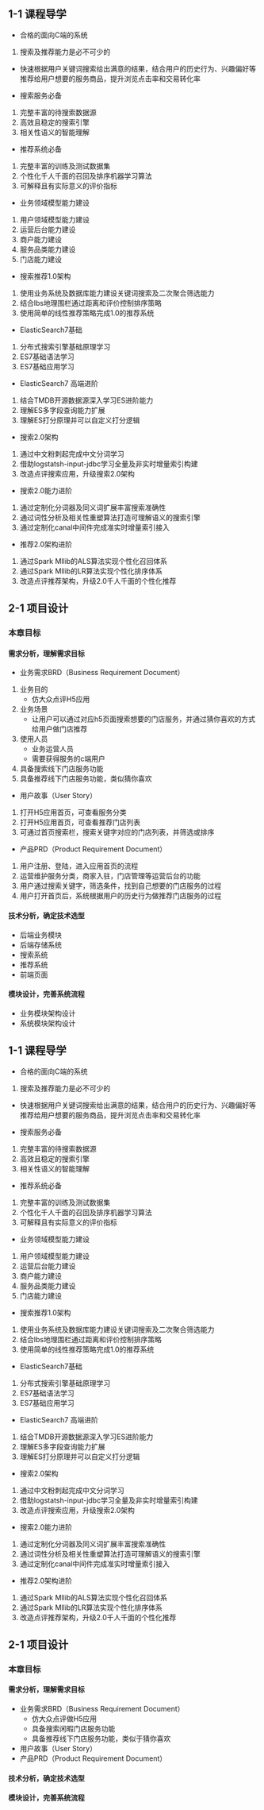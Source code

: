 ## 1-1 课程导学
* 合格的面向C端的系统
1. 搜索及推荐能力是必不可少的

* 快速根据用户关键词搜索给出满意的结果，结合用户的历史行为、兴趣偏好等推荐给用户想要的服务商品，提升浏览点击率和交易转化率 


* 搜索服务必备
1. 完整丰富的待搜索数据源
2. 高效且稳定的搜索引擎
3. 相关性语义的智能理解

* 推荐系统必备
1. 完整丰富的训练及测试数据集
2. 个性化千人千面的召回及排序机器学习算法
3. 可解释且有实际意义的评价指标


* 业务领域模型能力建设
1. 用户领域模型能力建设
2. 运营后台能力建设
3. 商户能力建设
4. 服务品类能力建设
5. 门店能力建设

* 搜索推荐1.0架构
1. 使用业务系统及数据库能力建设关键词搜索及二次聚合筛选能力
2. 结合lbs地理围栏通过距离和评价控制排序策略
3. 使用简单的线性推荐策略完成1.0的推荐系统

* ElasticSearch7基础
1. 分布式搜索引擎基础原理学习
2. ES7基础语法学习
3. ES7基础应用学习


* ElasticSearch7 高端进阶
1. 结合TMDB开源数据源深入学习ES进阶能力
2. 理解ES多字段查询能力扩展
3. 理解ES打分原理并可以自定义打分逻辑

* 搜索2.0架构
1. 通过中文粉刺起完成中文分词学习
2. 借助logstatsh-input-jdbc学习全量及非实时增量索引构建
3. 改造点评搜索应用，升级搜索2.0架构
 

* 搜索2.0能力进阶
1. 通过定制化分词器及同义词扩展丰富搜索准确性
2. 通过词性分析及相关性重塑算法打造可理解语义的搜索引擎
3. 通过定制化canal中间件完成准实时增量索引接入

* 推荐2.0架构进阶
1. 通过Spark Mllib的ALS算法实现个性化召回体系
2. 通过Spark Mllib的LR算法实现个性化排序体系
3. 改造点评推荐架构，升级2.0千人千面的个性化推荐 

## 2-1 项目设计
### 本章目标
#### 需求分析，理解需求目标
* 业务需求BRD（Business Requirement Document）
1. 业务目的
    - 仿大众点评H5应用
2. 业务场景
    - 让用户可以通过对应h5页面搜索想要的门店服务，并通过猜你喜欢的方式给用户做门店推荐
3. 使用人员
    - 业务运营人员
    - 需要获得服务的c端用户
2. 具备搜索线下门店服务功能
3. 具备推荐线下门店服务功能，类似猜你喜欢
* 用户故事（User Story）
1. 打开H5应用首页，可查看服务分类
2. 打开H5应用首页，可查看推荐门店列表
3. 可通过首页搜索栏，搜索关键字对应的门店列表，并筛选或排序
* 产品PRD（Product Requirement Document）
1. 用户注册、登陆，进入应用首页的流程
2. 运营维护服务分类，商家入驻，门店管理等运营后台的功能
3. 用户通过搜索关键字，筛选条件，找到自己想要的门店服务的过程
4. 用户打开首页后，系统根据用户的历史行为做推荐门店服务的过程


#### 技术分析，确定技术选型
* 后端业务模块
* 后端存储系统
* 搜索系统
* 推荐系统
* 前端页面


#### 模块设计，完善系统流程
* 业务模块架构设计
* 系统模块架构设计
 






 ## 1-1 课程导学
* 合格的面向C端的系统
1. 搜索及推荐能力是必不可少的

* 快速根据用户关键词搜索给出满意的结果，结合用户的历史行为、兴趣偏好等推荐给用户想要的服务商品，提升浏览点击率和交易转化率 


* 搜索服务必备
1. 完整丰富的待搜索数据源
2. 高效且稳定的搜索引擎
3. 相关性语义的智能理解

* 推荐系统必备
1. 完整丰富的训练及测试数据集
2. 个性化千人千面的召回及排序机器学习算法
3. 可解释且有实际意义的评价指标


* 业务领域模型能力建设
1. 用户领域模型能力建设
2. 运营后台能力建设
3. 商户能力建设
4. 服务品类能力建设
5. 门店能力建设

* 搜索推荐1.0架构
1. 使用业务系统及数据库能力建设关键词搜索及二次聚合筛选能力
2. 结合lbs地理围栏通过距离和评价控制排序策略
3. 使用简单的线性推荐策略完成1.0的推荐系统

* ElasticSearch7基础
1. 分布式搜索引擎基础原理学习
2. ES7基础语法学习
3. ES7基础应用学习


* ElasticSearch7 高端进阶
1. 结合TMDB开源数据源深入学习ES进阶能力
2. 理解ES多字段查询能力扩展
3. 理解ES打分原理并可以自定义打分逻辑

* 搜索2.0架构
1. 通过中文粉刺起完成中文分词学习
2. 借助logstatsh-input-jdbc学习全量及非实时增量索引构建
3. 改造点评搜索应用，升级搜索2.0架构
 

* 搜索2.0能力进阶
1. 通过定制化分词器及同义词扩展丰富搜索准确性
2. 通过词性分析及相关性重塑算法打造可理解语义的搜索引擎
3. 通过定制化canal中间件完成准实时增量索引接入

* 推荐2.0架构进阶
1. 通过Spark Mllib的ALS算法实现个性化召回体系
2. 通过Spark Mllib的LR算法实现个性化排序体系
3. 改造点评推荐架构，升级2.0千人千面的个性化推荐 

## 2-1 项目设计
### 本章目标
#### 需求分析，理解需求目标
* 业务需求BRD（Business Requirement Document）
    - 仿大众点评做H5应用
    - 具备搜索闲暇门店服务功能
    - 具备推荐线下门店服务功能，类似于猜你喜欢
* 用户故事（User Story）
* 产品PRD（Product Requirement Document）
 


#### 技术分析，确定技术选型


#### 模块设计，完善系统流程
 